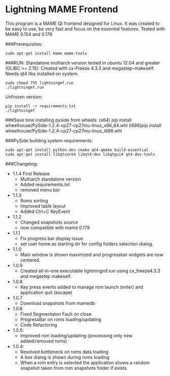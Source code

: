 Lightning MAME Frontend
=======================

This program is a MAME Qt frontend designed for Linux. It was created to be easy to use, be very fast and focus on the essential features.
Tested with MAME 0.154 and 0.179

###Prerequisites:

    sudo apt-get install mame mame-tools


###RUN:
Standalone multiarch version tested in ubuntu 12.04 and greater (GLIBC >= 2.15):
Created with cx-Freeze 4.3.3 and megastep-makeself. Needs qt4 libs installed on system.

    sudo chmod 755 lightningmf.run
    ./lightningmf.run

Unfrozen version:

    pip install -r requirements.txt
    ./lightningmf

###Save time installing pyside from wheels:
    (x64) pip install wheelhouse/PySide-1.2.4-cp27-cp27mu-linux_x86_64.whl
    (i686)pip install wheelhouse/PySide-1.2.4-cp27-cp27mu-linux_i686.whl

###PySide building system requirements:

    sudo apt-get install python-dev cmake qt4-qmake build-essential
    sudo apt-get install libqtcore4 libqt4-dev libqtgui4 qt4-dev-tools

###Changelog:
- 1.1.4 First Release
  - Multiarch standalone version
  - Added requirements.txt
  - removed menu bar
- 1.1.3
  - Roms sorting
  - Improved table layout
  - Added Ctrl+C KeyEvent
- 1.1.2
  - Changed snapshots source
  - now compatible with mame 0.179
- 1.1.1
  - Fix progress bar display issue
  - set user home as starting dir for config folders selection dialog.
- 1.1.0
  - Main window is shown maximized and progressbar widgets are now centered.
- 1.0.9
  - Created all-in-one executable lightningmf.run using cx_freeze4.3.3 and megastep makeself.
- 1.0.8
  - Key press events added to manage rom launch (enter) and application quit (escape)
- 1.0.7
  - Download snapshots from mamedb
- 1.0.6
  - Fixed Segmentaton Fault on close
  - ProgressBar on roms loading/updating
  - Code Refactoring
- 1.0.5:
  - Improved rom loading/updating (processing only new added/removed roms)
- 1.0.4:
  - Resolved bottleneck on roms data loading
  - A box dialog is shown during roms loading
  - When a rom entry is selected the application shows a random snapshot taken from rom snapshots folder if exists.

